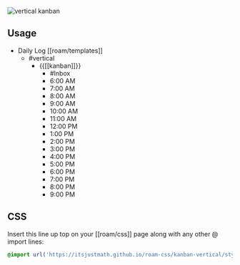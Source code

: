 ![vertical kanban](https://user-images.githubusercontent.com/635044/108457900-4c579a80-7228-11eb-9f64-3e405147863d.png)

## Usage
- Daily Log [[roam/templates]]
    - #vertical
        - {{[[kanban]]}}
            - #Inbox
            - 6:00 AM
            - 7:00 AM
            - 8:00 AM
            - 9:00 AM
            - 10:00 AM
            - 11:00 AM
            - 12:00 PM
            - 1:00 PM
            - 2:00 PM
            - 3:00 PM
            - 4:00 PM
            - 5:00 PM
            - 6:00 PM
            - 7:00 PM
            - 8:00 PM
            - 9:00 PM

## CSS

Insert this line up top on your [[roam/css]] page along with any other @ import lines:

```css
@import url('https://itsjustmath.github.io/roam-css/kanban-vertical/styles.css');
```

